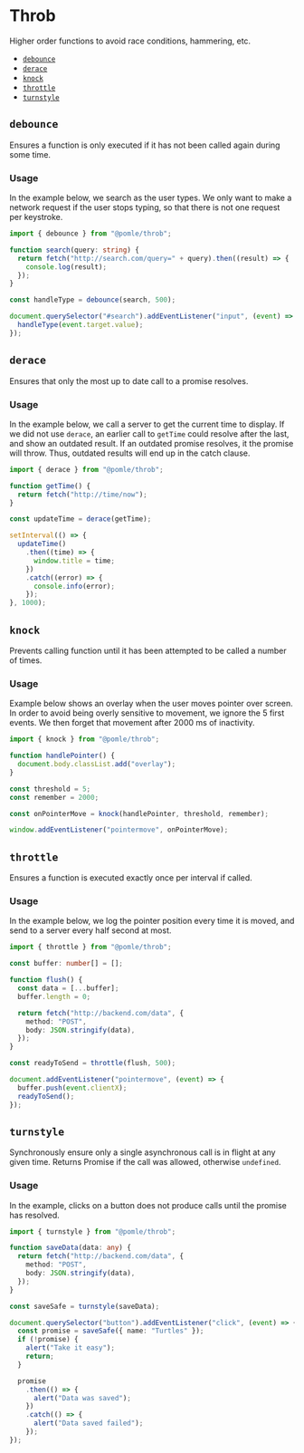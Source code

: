 # Throb

Higher order functions to avoid race conditions, hammering, etc.

- [`debounce`](#debounce)
- [`derace`](#derace)
- [`knock`](#knock)
- [`throttle`](#throttle)
- [`turnstyle`](#turnstyle)

## `debounce`

Ensures a function is only executed if it has not been called again during some time.

### Usage

In the example below, we search as the user types. We only want to make a network request if the user stops typing, so that there is not one request per keystroke.

```ts
import { debounce } from "@pomle/throb";

function search(query: string) {
  return fetch("http://search.com/query=" + query).then((result) => {
    console.log(result);
  });
}

const handleType = debounce(search, 500);

document.querySelector("#search").addEventListener("input", (event) => {
  handleType(event.target.value);
});
```

## `derace`

Ensures that only the most up to date call to a promise resolves.

### Usage

In the example below, we call a server to get the current time to display. If we did not use `derace`, an earlier call to `getTime` could resolve after the last, and show an outdated result. If an outdated promise resolves, it the promise will throw. Thus, outdated results will end up in the catch clause.

```ts
import { derace } from "@pomle/throb";

function getTime() {
  return fetch("http://time/now");
}

const updateTime = derace(getTime);

setInterval(() => {
  updateTime()
    .then((time) => {
      window.title = time;
    })
    .catch((error) => {
      console.info(error);
    });
}, 1000);
```

## `knock`

Prevents calling function until it has been attempted to be called a number of times.

### Usage

Example below shows an overlay when the user moves pointer over screen. In order to avoid being overly sensitive to movement, we ignore the 5 first events. We then forget that movement after 2000 ms of inactivity.

```ts
import { knock } from "@pomle/throb";

function handlePointer() {
  document.body.classList.add("overlay");
}

const threshold = 5;
const remember = 2000;

const onPointerMove = knock(handlePointer, threshold, remember);

window.addEventListener("pointermove", onPointerMove);
```

## `throttle`

Ensures a function is executed exactly once per interval if called.

### Usage

In the example below, we log the pointer position every time it is moved, and send to a server every half second at most.

```ts
import { throttle } from "@pomle/throb";

const buffer: number[] = [];

function flush() {
  const data = [...buffer];
  buffer.length = 0;

  return fetch("http://backend.com/data", {
    method: "POST",
    body: JSON.stringify(data),
  });
}

const readyToSend = throttle(flush, 500);

document.addEventListener("pointermove", (event) => {
  buffer.push(event.clientX);
  readyToSend();
});
```

## `turnstyle`

Synchronously ensure only a single asynchronous call is in flight at any given time. Returns Promise if the call was allowed, otherwise `undefined`.

### Usage

In the example, clicks on a button does not produce calls until the promise has resolved.

```ts
import { turnstyle } from "@pomle/throb";

function saveData(data: any) {
  return fetch("http://backend.com/data", {
    method: "POST",
    body: JSON.stringify(data),
  });
}

const saveSafe = turnstyle(saveData);

document.querySelector("button").addEventListener("click", (event) => {
  const promise = saveSafe({ name: "Turtles" });
  if (!promise) {
    alert("Take it easy");
    return;
  }

  promise
    .then(() => {
      alert("Data was saved");
    })
    .catch(() => {
      alert("Data saved failed");
    });
});
```

